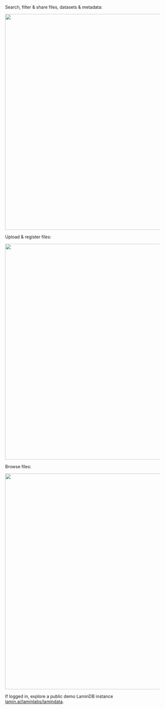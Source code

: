 Search, filter & share files, datasets & metadata:

<img src="https://lamin-site-assets.s3.amazonaws.com/.lamindb/mgiwiUGN6HXZww7NOv9H.png" width="700px">

<br>

Upload & register files:

<img src="https://lamin-site-assets.s3.amazonaws.com/.lamindb/RIfWLxuEQ3oDjAtPaSDA.png" width="700px">

<br>

Browse files:

<img src="https://lamin-site-assets.s3.amazonaws.com/.lamindb/JPGVeyqzGYHSYHqBPrKg.png" width="700px">

If logged in, explore a public demo LaminDB instance [lamin.ai/laminlabs/lamindata](https://lamin.ai/laminlabs/lamindata).
